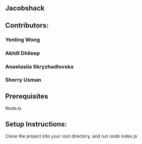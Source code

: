 ﻿## Jacobshack

## Contributors:
### Yenling Wong
### Akhill Dhileep
### Anastasiia Skryzhadlovska
### Sherry Usman

## Prerequisites
NodeJs

## Setup Instructions:

Clone the project into your root directory, and run
node index.js
